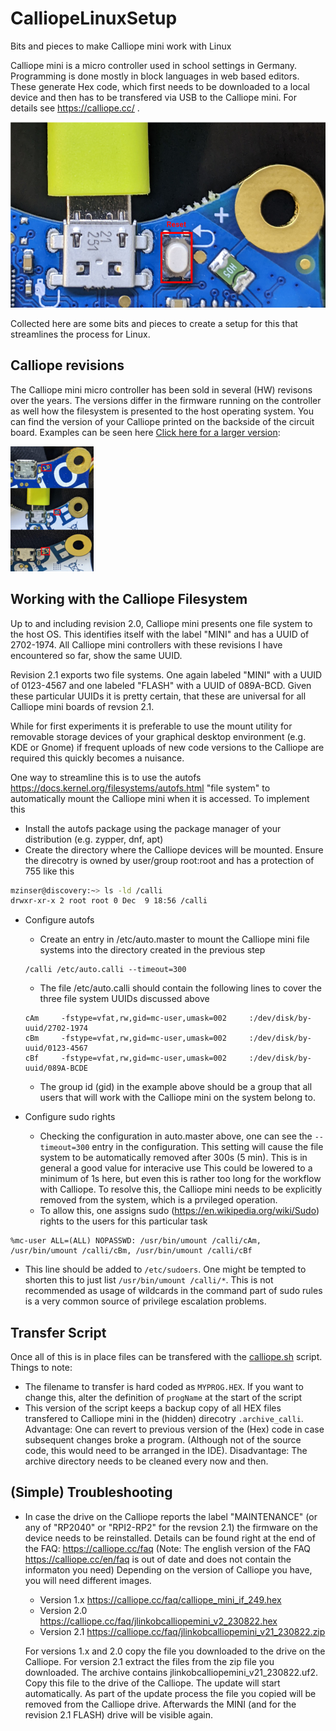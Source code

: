 # CalliopeLinuxSetup

Bits and pieces to make Calliope mini work with Linux

Calliope mini is a micro controller used in school settings in Germany. Programming is done mostly in block languages
in web based editors. These generate Hex code, which first needs to be downloaded to a local device and then has
to be transfered via USB to the Calliope mini. For details see <https://calliope.cc/> .

![Reset](images/Calli_reset.png)

Collected here are some bits and pieces to create a setup for this that streamlines the process for Linux.

## Calliope revisions

The Calliope mini micro controller has been sold in several (HW) revisons over the years. The versions differ in the
firmware running on the controller as well how the filesystem is presented to the host operating system. You can
find the version of your Calliope printed on the backside of the circuit board. Examples can be seen here [Click here for a larger version](images/Calli_rev.png):

![Revisions](images/Calli_rev_small.png)

## Working with the Calliope Filesystem

Up to and including revision 2.0, Calliope mini presents one file system to the host OS. This identifies itself with the label "MINI" and has a UUID of 2702-1974. All Calliope mini controllers with these revisions I have encountered so far, show the same UUID.

Revision 2.1 exports two file systems. One again labeled "MINI" with a UUID of 0123-4567 and one labeled "FLASH" with a UUID of 089A-BCD. Given these particular UUIDs it is pretty certain, that these are universal for all Calliope mini boards of revsion 2.1.

While for first experiments it is preferable to use the mount utility for removable storage devices of your graphical desktop environment (e.g. KDE or Gnome) if frequent uploads of new code versions to the Calliope are required this quickly becomes a nuisance.

One way to streamline this is to use the autofs <https://docs.kernel.org/filesystems/autofs.html> "file system" to automatically mount the Calliope mini when it is accessed. To implement this

* Install the autofs package using the package manager of your distribution (e.g. zypper, dnf, apt)
* Create the directory where the Calliope devices will be mounted. Ensure the direcotry is owned by user/group root:root and has a protection of 755 like this

 ```bash
mzinser@discovery:~> ls -ld /calli
drwxr-xr-x 2 root root 0 Dec  9 18:56 /calli
  ```
  
* Configure autofs
  * Create an entry in /etc/auto.master to mount the Calliope mini file systems into the directory created in the previous step
  
  ```text
  /calli /etc/auto.calli --timeout=300
  ```

  * The file /etc/auto.calli should contain the following lines to cover the three file system UUIDs discussed above

  ```text
  cAm     -fstype=vfat,rw,gid=mc-user,umask=002     :/dev/disk/by-uuid/2702-1974
  cBm     -fstype=vfat,rw,gid=mc-user,umask=002     :/dev/disk/by-uuid/0123-4567
  cBf     -fstype=vfat,rw,gid=mc-user,umask=002     :/dev/disk/by-uuid/089A-BCDE
  ```

  * The group id (gid) in the example above should be a group that all users that will work with the Calliope mini on the system belong to.
  
* Configure sudo rights
  * Checking the configuration in auto.master above, one can see the `--timeout=300` entry in the configuration. This setting will cause the file system to be automatically removed after 300s (5 min). This is in general a good value for interacive use This could be lowered to a minimum of 1s here, but even this is rather too long for the workflow with Calliope. To resolve this, the Calliope mini needs to be explicitly removed from the system, which is a prvileged operation.
  * To allow this, one assigns sudo (<https://en.wikipedia.org/wiki/Sudo>) rights to the users for this particular task
  
```text
%mc-user ALL=(ALL) NOPASSWD: /usr/bin/umount /calli/cAm, /usr/bin/umount /calli/cBm, /usr/bin/umount /calli/cBf
  ```

  * This line should be added to `/etc/sudoers`. One might be tempted to shorten this to just list `/usr/bin/umount /calli/*`. This is not recommended as usage of wildcards in the command part of sudo rules is a very common source of privilege escalation problems.

## Transfer Script

Once all of this is in place files can be transfered with the [calliope.sh](calliope.sh) script. Things to note:

* The filename to transfer is hard coded as `MYPROG.HEX`. If you want to change this, alter the definition of `progName` at the start of the script
* This version of the script keeps a backup copy of all HEX files transfered to Calliope mini in the (hidden) direcotry `.archive_calli`. Advantage: One can revert to previous version of the (Hex) code in case subsequent changes broke a program. (Although not of the source code, this would need to be arranged in the IDE). Disadvantage: The archive directory needs to be cleaned every now and then.

## (Simple) Troubleshooting

* In case the drive on the Calliope reports the label "MAINTENANCE" (or any of "RP2040" or "RPI2-RP2" for the revsion 2.1) the firmware on the device needs to be reinstalled. Details can be found right at the end of the FAQ: <https://calliope.cc/faq>
  (Note: The english version of the FAQ <https://calliope.cc/en/faq> is out of date and does not contain the informaton you need)
  Depending on the version of Calliope you have, you will need different images.
  * Version 1.x <https://calliope.cc/faq/calliope_mini_if_249.hex>
  * Version 2.0 <https://calliope.cc/faq/jlinkobcalliopemini_v2_230822.hex>
  * Version 2.1 <https://calliope.cc/faq/jlinkobcalliopemini_v21_230822.zip>

  For versions 1.x and 2.0 copy the file you downloaded to the drive on the Calliope. For version 2.1 extract the files from the zip file you downloaded. The archive contains jlinkobcalliopemini_v21_230822.uf2. Copy this file to the drive of the Calliope.
  The update will start automatically. As part of the update process the file you copied will be removed from the Calliope drive. Afterwards the MINI (and for the revision 2.1 FLASH) drive will be visible again.
